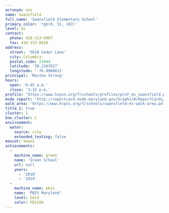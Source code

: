 ```yaml
---
acronym: ses
name: Swansfield
full_name: 'Swansfield Elementary School'
primary_color: 'rgb(0, 51, 102)'
level: es
contact:
  phone: 410-313-6907
  fax: 410-313-6910
address:
  street: '5610 Cedar Lane'
  city: Columbia
  postal_code: 21044
  latitude: '39.2167617'
  longitude: '-76.8908621'
principal: 'Maisha Strong'
hours:
  open: '8:45 a.m.'
  close: '3:15 p.m.'
profile: 'https://www.hcpss.org/f/schools/profiles/prof_es_swansfield.pdf'
msde_report: 'http://reportcard.msde.maryland.gov/Graphs/#/ReportCards/ReportCardSchool/1//1/13/0517/'
walk_area: 'https://www.hcpss.org/f/schools/swansfield-es-walk-area.pdf'
title_1: true
cluster: 1
boe_cluster: C
environment:
  water:
    source: city
    extended_testing: false
mascot: Swans
achievements:
  -
    machine_name: green
    name: 'Green School'
    url: null
    years:
      - '2010'
      - '2014'
  -
    machine_name: pbis
    name: 'PBIS Maryland'
    level: Gold
    color: FECC6A
---
```

